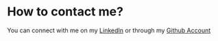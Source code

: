# How to contact me?

You can connect with me on my <a href="https://www.linkedin.com/in/ebenezer-temi-akinola-ba82111a1/" target="_blank" style="text-decoration: underline;">LinkedIn</a> or through my <a href="https://github.com/mrakinola" target="_blank" style="text-decoration: underline;">Github Account</a>
